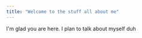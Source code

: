 ```yaml
---
title: "Welcome to the stuff all about me"
---
```


I'm glad you are here. I plan to talk about myself duh

